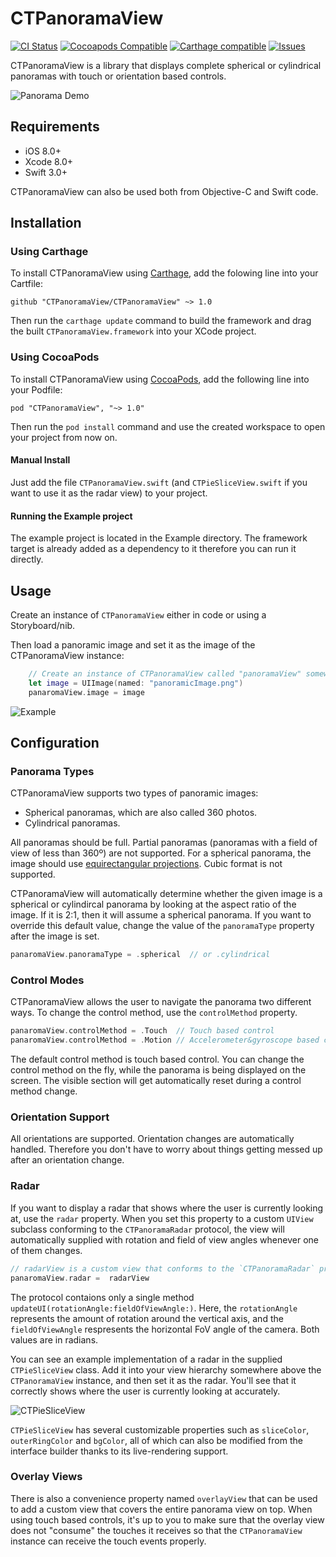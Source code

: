 # CTPanoramaView

[![CI Status](http://img.shields.io/travis/scihant/CTPanoramaView.svg?style=flat)](https://travis-ci.org/scihant/CTPanoramaView)
[![Cocoapods Compatible](https://img.shields.io/cocoapods/v/CTPanoramaView.svg)](https://img.shields.io/cocoapods/v/CTPanoramaView.svg)
[![Carthage compatible](https://img.shields.io/badge/Carthage-compatible-4BC51D.svg?style=flat)](https://github.com/Carthage/Carthage)
[![Issues](https://img.shields.io/github/issues/scihant/CTPanoramaView.svg?style=flat)](http://www.github.com/scihant/CTPanoramaView/issues?state=open)

CTPanoramaView is a library that displays complete spherical or cylindrical panoramas with touch or orientation based controls.

![Panorama Demo](http://s3.amazonaws.com/tek-files/panorama_demo.gif)

## Requirements

* iOS 8.0+ 
* Xcode 8.0+
* Swift 3.0+

CTPanoramaView can also be used both from Objective-C and Swift code.

## Installation

### Using Carthage

To install CTPanoramaView using [Carthage](https://github.com/Carthage/Carthage), add the folowing line into your Cartfile:

	github "CTPanoramaView/CTPanoramaView" ~> 1.0

Then run the `carthage update` command to build the framework and drag the built `CTPanoramaView.framework` into your XCode project.

### Using CocoaPods

To install CTPanoramaView using [CocoaPods](http://cocoapods.org), add the following line into your Podfile:

    pod "CTPanoramaView", "~> 1.0"

Then run the `pod install` command and use the created workspace to open your project from now on.  

#### Manual Install

Just add the file `CTPanoramaView.swift` (and `CTPieSliceView.swift` if you want to use it as the radar view) to your project.

#### Running the Example project

The example project is located in the Example directory. The framework target is already added as a dependency to it therefore you can run it directly. 

## Usage

Create an instance of `CTPanoramaView` either in code or using a Storyboard/nib.

Then load a panoramic image and set it as the image of the CTPanoramaView instance:

```swift
	// Create an instance of CTPanoramaView called "panoramaView" somewhere
    let image = UIImage(named: "panoramicImage.png")
    panaromaView.image = image
```

![Example](https://s3.amazonaws.com/tek-files/dynamic_rect.gif)

## Configuration

### Panorama Types

CTPanoramaView supports two types of panoramic images:

* Spherical panoramas, which are also called 360 photos. 
* Cylindrical panoramas.

All panoramas should be full. Partial panoramas (panoramas with a field of view of less than 360º) are not supported. For a spherical panorama, the image should use [equirectangular projections](https://en.wikipedia.org/wiki/Equirectangular_projection). Cubic format is not supported.

CTPanoramaView will automatically determine whether the given image is a spherical or cylindircal panorama by looking at the aspect ratio of the image. If it is 2:1, then it will assume a spherical panorama. If you want to override this default value, change the value of the `panoramaType` property after the image is set.

```swift
panaromaView.panoramaType = .spherical  // or .cylindrical
```

### Control Modes

CTPanoramaView allows the user to navigate the panorama two different ways. To change the control method, use the `controlMethod` property.

```swift
panaromaView.controlMethod = .Touch  // Touch based control
panaromaView.controlMethod = .Motion // Accelerometer&gyroscope based control
```

The default control method is touch based control. You can change the control method on the fly, while the panorama is being displayed on the screen. The visible section will get automatically reset during a control method change.

### Orientation Support

All orientations are supported. Orientation changes are automatically handled. Therefore you don't have to worry about things getting messed up after an orientation change.

### Radar

If you want to display a radar that shows where the user is currently looking at, use the `radar` property.
When you set this property to a custom `UIView` subclass conforming to the `CTPanoramaRadar` protocol, the view will automatically supplied with rotation and field of view angles whenever one of them changes.

```swift
// radarView is a custom view that conforms to the `CTPanoramaRadar` protocol.
panaromaView.radar =  radarView 
```
The protocol contaions only a single method `updateUI(rotationAngle:fieldOfViewAngle:)`. Here, the `rotationAngle` represents the amount of rotation around the vertical axis, and the `fieldOfViewAngle` respresents the horizontal FoV angle of the camera. Both values are in radians.

You can see an example implementation of a radar in the supplied `CTPieSliceView` class. Add it into your view hierarchy somewhere above the `CTPanoramaView` instance, and then set it as the radar. You'll see that it correctly shows where the user is currently looking at accurately.

![CTPieSliceView](https://s3.amazonaws.com/tek-files/dynamic_rect.gif)

`CTPieSliceView` has several customizable properties such as `sliceColor`, `outerRingColor` and `bgColor`, all of which can also be modified from the interface builder thanks to its live-rendering support.

### Overlay Views

There is also a convenience property named `overlayView` that can be used to add a custom view that covers the entire panorama view on top. When using touch based controls, it's up to you to make sure that the overlay view does not "consume" the touches it receives so that the `CTPanoramaView` instance can receive the touch events properly.


